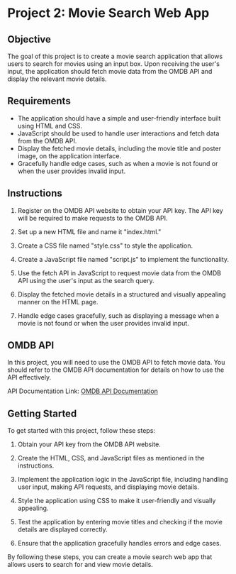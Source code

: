 # Project 2: Movie Search Web App

## Objective

The goal of this project is to create a movie search application that allows users to search for movies using an input box. Upon receiving the user's input, the application should fetch movie data from the OMDB API and display the relevant movie details.

## Requirements

- The application should have a simple and user-friendly interface built using HTML and CSS.
- JavaScript should be used to handle user interactions and fetch data from the OMDB API.
- Display the fetched movie details, including the movie title and poster image, on the application interface.
- Gracefully handle edge cases, such as when a movie is not found or when the user provides invalid input.

## Instructions

1. Register on the OMDB API website to obtain your API key. The API key will be required to make requests to the OMDB API.

2. Set up a new HTML file and name it "index.html."

3. Create a CSS file named "style.css" to style the application.

4. Create a JavaScript file named "script.js" to implement the functionality.

5. Use the fetch API in JavaScript to request movie data from the OMDB API using the user's input as the search query.

6. Display the fetched movie details in a structured and visually appealing manner on the HTML page.

7. Handle edge cases gracefully, such as displaying a message when a movie is not found or when the user provides invalid input.

## OMDB API

In this project, you will need to use the OMDB API to fetch movie data. You should refer to the OMDB API documentation for details on how to use the API effectively.

API Documentation Link: [OMDB API Documentation](https://www.omdbapi.com/)

## Getting Started

To get started with this project, follow these steps:

1. Obtain your API key from the OMDB API website.

2. Create the HTML, CSS, and JavaScript files as mentioned in the instructions.

3. Implement the application logic in the JavaScript file, including handling user input, making API requests, and displaying movie details.

4. Style the application using CSS to make it user-friendly and visually appealing.

5. Test the application by entering movie titles and checking if the movie details are displayed correctly.

6. Ensure that the application gracefully handles errors and edge cases.

By following these steps, you can create a movie search web app that allows users to search for and view movie details.